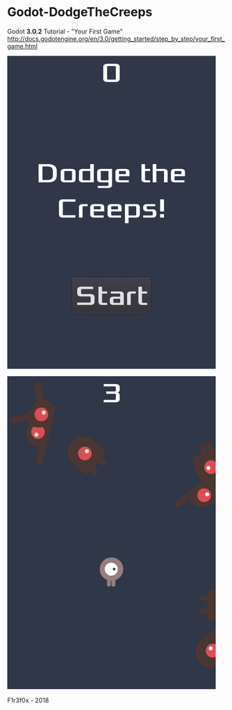 # Godot-DodgeTheCreeps
 
 Godot <b>3.0.2</b> Tutorial - "Your First Game"
 http://docs.godotengine.org/en/3.0/getting_started/step_by_step/your_first_game.html

![Screenshot 1](/screen1.png) 

![Screenshot 2](/screen2.png)

 F1r3f0x - 2018